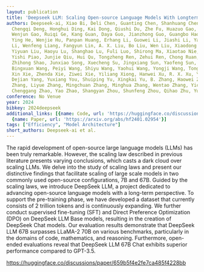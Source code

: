 ```yaml
---
layout: publication
title: 'Deepseek LLM: Scaling Open-source Language Models With Longtermism'
authors: Deepseek-ai, Xiao Bi, Deli Chen, Guanting Chen, Shanhuang Chen, Damai Dai,
  Chengqi Deng, Honghui Ding, Kai Dong, Qiushi Du, Zhe Fu, Huazuo Gao, Kaige Gao,
  Wenjun Gao, Ruiqi Ge, Kang Guan, Daya Guo, Jianzhong Guo, Guangbo Hao, Zhewen Hao,
  Ying He, Wenjie Hu, Panpan Huang, Erhang Li, Guowei Li, Jiashi Li, Yao Li, Y. K.
  Li, Wenfeng Liang, Fangyun Lin, A. X. Liu, Bo Liu, Wen Liu, Xiaodong Liu, Xin Liu,
  Yiyuan Liu, Haoyu Lu, Shanghao Lu, Fuli Luo, Shirong Ma, Xiaotao Nie, Tian Pei,
  Yishi Piao, Junjie Qiu, Hui Qu, Tongzheng Ren, Zehui Ren, Chong Ruan, Zhangli Sha,
  Zhihong Shao, Junxiao Song, Xuecheng Su, Jingxiang Sun, Yaofeng Sun, Minghui Tang,
  Bingxuan Wang, Peiyi Wang, Shiyu Wang, Yaohui Wang, Yongji Wang, Tong Wu, Y. Wu,
  Xin Xie, Zhenda Xie, Ziwei Xie, Yiliang Xiong, Hanwei Xu, R. X. Xu, Yanhong Xu,
  Dejian Yang, Yuxiang You, Shuiping Yu, Xingkai Yu, B. Zhang, Haowei Zhang, Lecong
  Zhang, Liyue Zhang, Mingchuan Zhang, Minghua Zhang, Wentao Zhang, Yichao Zhang,
  Chenggang Zhao, Yao Zhao, Shangyan Zhou, Shunfeng Zhou, Qihao Zhu, Yuheng Zou
conference: No Venue
year: 2024
bibkey: 2024deepseek
additional_links: [{name: Code, url: 'https://huggingface.co/discussions/paper/659b5f4e2fe7ca485f4228bb'},
  {name: Paper, url: 'https://arxiv.org/abs/hf2401.02954'}]
tags: ["Efficiency", "Model Architecture"]
short_authors: Deepseek-ai et al.
---
```

The rapid development of open-source large language models (LLMs) has been truly remarkable. However, the scaling law described in previous literature presents varying conclusions, which casts a dark cloud over scaling LLMs. We delve into the study of scaling laws and present our distinctive findings that facilitate scaling of large scale models in two commonly used open-source configurations, 7B and 67B. Guided by the scaling laws, we introduce DeepSeek LLM, a project dedicated to advancing open-source language models with a long-term perspective. To support the pre-training phase, we have developed a dataset that currently consists of 2 trillion tokens and is continuously expanding. We further conduct supervised fine-tuning (SFT) and Direct Preference Optimization (DPO) on DeepSeek LLM Base models, resulting in the creation of DeepSeek Chat models. Our evaluation results demonstrate that DeepSeek LLM 67B surpasses LLaMA-2 70B on various benchmarks, particularly in the domains of code, mathematics, and reasoning. Furthermore, open-ended evaluations reveal that DeepSeek LLM 67B Chat exhibits superior performance compared to GPT-3.5.

https://huggingface.co/discussions/paper/659b5f4e2fe7ca485f4228bb